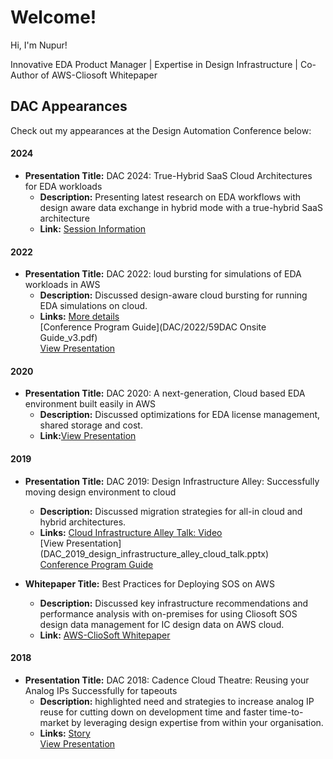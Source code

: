 # Welcome!

Hi, I'm Nupur!

Innovative EDA Product Manager | Expertise in Design Infrastructure |  Co-Author of AWS-Cliosoft Whitepaper

## DAC Appearances

Check out my appearances at the Design Automation Conference below:

#### 2024
- **Presentation Title:** DAC 2024: True-Hybrid SaaS Cloud Architectures for EDA workloads
  - **Description:** Presenting latest research on EDA workflows with design aware data exchange in hybrid mode with a true-hybrid SaaS architecture
  - **Link:** [Session Information](https://61dac.conference-program.com/presentation/?id=ETPOST221&sess=sess233)<br>

#### 2022
- **Presentation Title:** DAC 2022: loud bursting for simulations of EDA workloads in AWS
  - **Description:** Discussed design-aware cloud bursting for running EDA simulations on cloud.
  - **Links:** [More details](https://59dac.conference-program.com/presenter/?uid=97112698012415487721)<br>
              [Conference Program Guide](DAC/2022/59DAC Onsite Guide_v3.pdf)<br>
              [View Presentation](DAC_2022.pptx)<br>

#### 2020
- **Presentation Title:** DAC 2020: A next-generation, Cloud based EDA environment built easily in AWS
  - **Description:** Discussed optimizations for EDA license management, shared storage and cost.
  - **Link:**[View Presentation](DAC/2020/Cliosoft_AWS_DAC_2020_poster.pdf)
  
#### 2019
- **Presentation Title:** DAC 2019: Design Infrastructure Alley: Successfully moving design environment to cloud
  - **Description:** Discussed migration strategies for all-in cloud and hybrid architectures.
  - **Links:** [Cloud Infrastructure Alley Talk: Video](https://www.youtube.com/watch?v=3sQqWnoRxCc&list=PLKqCo4MpJlW8hgxreoqmOBC59GwMWhYhe&index=14)<br>
              [View Presentation]<br>(DAC_2019_design_infrastructure_alley_cloud_talk.pptx)<br>
              [Conference Program Guide](DAC/2019/56dac_program_final.pdf)

 - **Whitepaper Title:** Best Practices for Deploying SOS on AWS
    - **Description:** Discussed key infrastructure recommendations and performance analysis with on-premises for using Cliosoft SOS design data management for IC design data on AWS cloud.
    - **Link:** [AWS-ClioSoft Whitepaper](https://docs.aws.amazon.com/whitepapers/latest/best-practices-deploying-cliosoft-sos-on-aws/contributors.html) 

#### 2018
- **Presentation Title:** DAC 2018: Cadence Cloud Theatre: Reusing your Analog IPs Successfully for tapeouts
  - **Description:** highlighted need and strategies to increase analog IP reuse for cutting down on development time and faster time-to-market by leveraging design expertise from within your organisation.
  - **Links:** [Story](https://www.linkedin.com/posts/nupurbhonge_its-through-curiosity-and-looking-at-opportunities-activity-6422617515393982464-TJYD?utm_source=share&utm_medium=member_desktop)<br>
              [View Presentation](DAC/2018/Cadence_ClioSoft_Theater.pptx)
